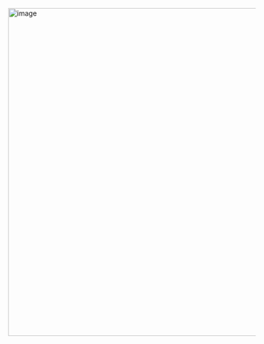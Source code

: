 <img width="668" alt="image" src="https://user-images.githubusercontent.com/77093944/209351003-02295d30-4075-42c0-93e6-2787ceca13b7.png">
